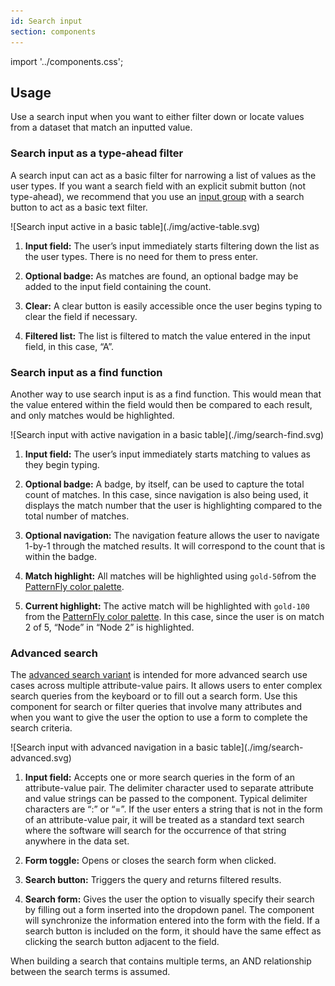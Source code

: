 ```yaml
---
id: Search input
section: components
---
```


import '../components.css';

## Usage
Use a search input when you want to either filter down or locate values from a dataset that match an inputted value.

### Search input as a type-ahead filter

A search input can act as a basic filter for narrowing a list of values as the user types. If you want a search field with an explicit submit button (not type-ahead), we recommend that you use an [input group](/components/input-group) with a search button to act as a basic text filter.

<div class="ws-docs-content-img">![Search input active in a basic table](./img/active-table.svg)</div>

1. **Input field:** The user’s input immediately starts filtering down the list as the user types. There is no need for them to press enter.

2. **Optional badge:** As matches are found, an optional badge may be added to the input field containing the count.

3. **Clear:** A clear button is easily accessible once the user begins typing to clear the field if necessary.

4. **Filtered list:** The list is filtered to match the value entered in the input field, in this case, “A”.

### Search input as a find function
Another way to use search input is as a find function. This would mean that the value entered within the field would then be compared to each result, and only matches would be highlighted.

<div class="ws-docs-content-img">![Search input with active navigation in a basic table](./img/search-find.svg)</div>

1. **Input field:** The user’s input immediately starts matching to values as they begin typing.

2. **Optional badge:** A badge, by itself, can be used to capture the total count of matches. In this case, since navigation is also being used, it displays the match number that the user is highlighting compared to the total number of matches.

3. **Optional navigation:** The navigation feature allows the user to navigate 1-by-1 through the matched results. It will correspond to the count that is within the badge.

4. **Match highlight:** All matches will be highlighted using `gold-50`from the [PatternFly color palette](/foundations-and-styles/colors#color-palette).

5. **Current highlight:** The active match will be highlighted with `gold-100` from the [PatternFly color palette](/foundations-and-styles/colors#color-palette). In this case, since the user is on match 2 of 5, “Node” in “Node 2” is highlighted.

### Advanced search
The [advanced search variant](/components/search-input#advanced) is intended for more advanced search use cases across multiple attribute-value pairs. It allows users to enter complex search queries from the keyboard or to fill out a search form. Use this component for search or filter queries that involve many attributes and when you want to give the user the option to use a form to complete the search criteria.

<div class="ws-docs-content-img">![Search input with advanced navigation in a basic table](./img/search-advanced.svg)</div>

1. **Input field:** Accepts one or more search queries in the form of an attribute-value pair. The delimiter character used to separate attribute and value strings can be passed to the component. Typical delimiter characters are “:” or “=”. If the user enters a string that is not in the form of an attribute-value pair, it will be treated as a standard text search where the software will search for the occurrence of that string anywhere in the data set.

2. **Form toggle:** Opens or closes the search form when clicked.

3. **Search button:** Triggers the query and returns filtered results.

4. **Search form:** Gives the user the option to visually specify their search by filling out a form inserted into the dropdown panel. The component will synchronize the information entered into the form with the field. If a search button is included on the form, it should have the same effect as clicking the search button adjacent to the field.

When building a search that contains multiple terms, an AND relationship between the search terms is assumed.
